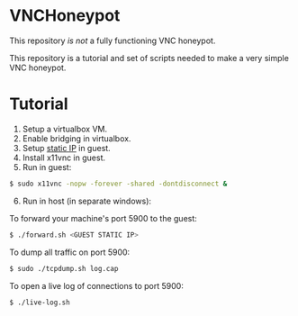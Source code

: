 # VNCHoneypot

This repository *is not* a fully functioning VNC honeypot.

This repository is a tutorial and set of scripts needed to make a very simple VNC honeypot.

# Tutorial

1. Setup a virtualbox VM.
2. Enable bridging in virtualbox.
3. Setup [static IP](https://superuser.com/questions/456057/static-ip-for-ubuntu-server-in-virtualbox-using-bridged-adapter) in guest.
4. Install x11vnc in guest.
5. Run in guest:
```bash
$ sudo x11vnc -nopw -forever -shared -dontdisconnect &
```
6. Run in host (in separate windows):

To forward your machine's port 5900 to the guest:
```bash
$ ./forward.sh <GUEST STATIC IP>
```

To dump all traffic on port 5900:
```bash
$ sudo ./tcpdump.sh log.cap
```

To open a live log of connections to port 5900:
```bash
$ ./live-log.sh
```
